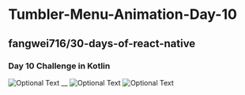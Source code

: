 # Tumbler-Menu-Animation-Day-10
## fangwei716/30-days-of-react-native
### Day 10 Challenge in Kotlin

![Optional Text](../master/day10.gif) __
![Optional Text](../master/Screenshot1.png)
![Optional Text](../master/Screenshot2.png)
